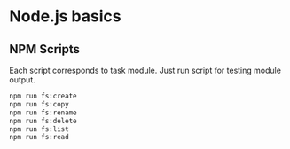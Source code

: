 # Node.js basics

## NPM Scripts

Each script corresponds to task module. Just run script for testing module output.

```bash
npm run fs:create
npm run fs:copy
npm run fs:rename
npm run fs:delete
npm run fs:list
npm run fs:read
```
